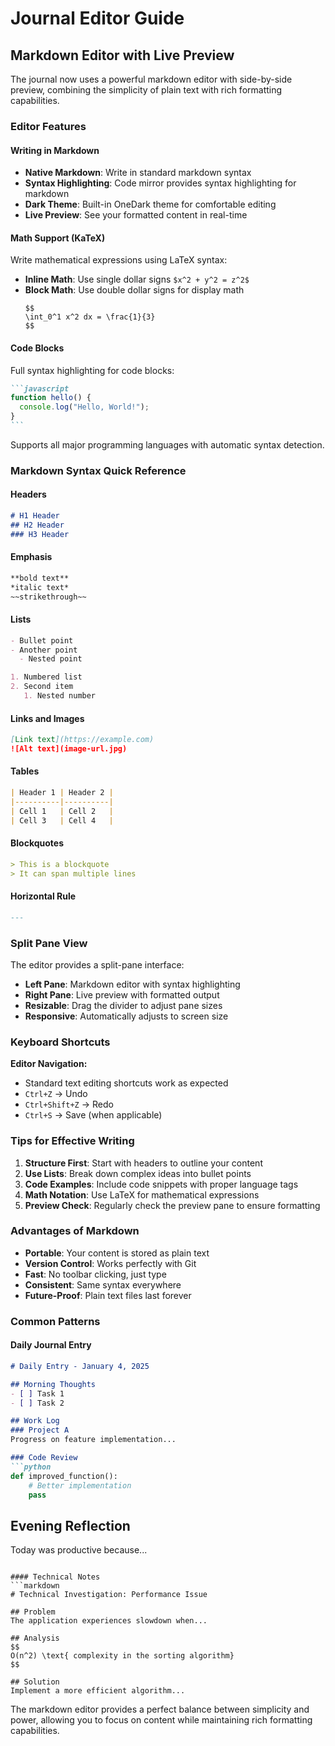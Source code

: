 # Journal Editor Guide

## Markdown Editor with Live Preview

The journal now uses a powerful markdown editor with side-by-side preview, combining the simplicity of plain text with rich formatting capabilities.

### Editor Features

#### Writing in Markdown
- **Native Markdown**: Write in standard markdown syntax
- **Syntax Highlighting**: Code mirror provides syntax highlighting for markdown
- **Dark Theme**: Built-in OneDark theme for comfortable editing
- **Live Preview**: See your formatted content in real-time

#### Math Support (KaTeX)
Write mathematical expressions using LaTeX syntax:
- **Inline Math**: Use single dollar signs `$x^2 + y^2 = z^2$`
- **Block Math**: Use double dollar signs for display math
  ```
  $$
  \int_0^1 x^2 dx = \frac{1}{3}
  $$
  ```

#### Code Blocks
Full syntax highlighting for code blocks:
````markdown
```javascript
function hello() {
  console.log("Hello, World!");
}
```
````

Supports all major programming languages with automatic syntax detection.

### Markdown Syntax Quick Reference

#### Headers
```markdown
# H1 Header
## H2 Header
### H3 Header
```

#### Emphasis
```markdown
**bold text**
*italic text*
~~strikethrough~~
```

#### Lists
```markdown
- Bullet point
- Another point
  - Nested point

1. Numbered list
2. Second item
   1. Nested number
```

#### Links and Images
```markdown
[Link text](https://example.com)
![Alt text](image-url.jpg)
```

#### Tables
```markdown
| Header 1 | Header 2 |
|----------|----------|
| Cell 1   | Cell 2   |
| Cell 3   | Cell 4   |
```

#### Blockquotes
```markdown
> This is a blockquote
> It can span multiple lines
```

#### Horizontal Rule
```markdown
---
```

### Split Pane View

The editor provides a split-pane interface:
- **Left Pane**: Markdown editor with syntax highlighting
- **Right Pane**: Live preview with formatted output
- **Resizable**: Drag the divider to adjust pane sizes
- **Responsive**: Automatically adjusts to screen size

### Keyboard Shortcuts

**Editor Navigation:**
- Standard text editing shortcuts work as expected
- `Ctrl+Z` → Undo
- `Ctrl+Shift+Z` → Redo
- `Ctrl+S` → Save (when applicable)

### Tips for Effective Writing

1. **Structure First**: Start with headers to outline your content
2. **Use Lists**: Break down complex ideas into bullet points
3. **Code Examples**: Include code snippets with proper language tags
4. **Math Notation**: Use LaTeX for mathematical expressions
5. **Preview Check**: Regularly check the preview pane to ensure formatting

### Advantages of Markdown

- **Portable**: Your content is stored as plain text
- **Version Control**: Works perfectly with Git
- **Fast**: No toolbar clicking, just type
- **Consistent**: Same syntax everywhere
- **Future-Proof**: Plain text files last forever

### Common Patterns

#### Daily Journal Entry
```markdown
# Daily Entry - January 4, 2025

## Morning Thoughts
- [ ] Task 1
- [ ] Task 2

## Work Log
### Project A
Progress on feature implementation...

### Code Review
```python
def improved_function():
    # Better implementation
    pass
```

## Evening Reflection
Today was productive because...
```

#### Technical Notes
```markdown
# Technical Investigation: Performance Issue

## Problem
The application experiences slowdown when...

## Analysis
$$
O(n^2) \text{ complexity in the sorting algorithm}
$$

## Solution
Implement a more efficient algorithm...
```

The markdown editor provides a perfect balance between simplicity and power, allowing you to focus on content while maintaining rich formatting capabilities.